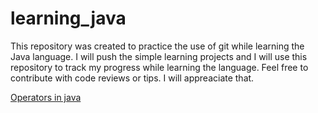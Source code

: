 # learning_java

This repository was created to practice the use of git while learning the Java language. I will push the simple learning projects and I will use this repository to track my progress while learning the language. Feel free to contribute with code reviews or tips. I will appreaciate that.

[Operators in java](https://www.flowerbrackets.com/operators-in-java/)

